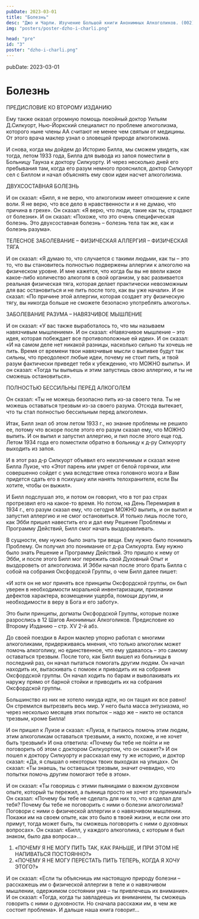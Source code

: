 ```yaml
---
pubDate: 2023-03-01
title: "Болезнь"
desc: "Джо и Чарли. Изучение Большой книги Анонимных Алкоголиков. (002)"
img: "posters/poster-dzho-i-charli.png"

head: "pre"
id: "3"
poster: "dzho-i-charli.png"
---
```


pubDate: 2023-03-01

# Болезнь

ПРЕДИСЛОВИЕ КО ВТОРОМУ ИЗДАНИЮ

Ему также оказал огромную помощь покойный доктор Уильям Д.Силкуорт, Нью-Йоркский специалист по проблеме алкоголизма, которого ныне члены АА считают не менее чем святым от медицины. От этого врача маклер узнал о зловещей природе алкоголизма.

И снова, когда мы дойдем до Историю Билла, мы сможем увидеть, как тогда, летом 1933 года, Билла для вывода из запоя поместили в Больницу Таунза к доктору Силкуорту. И через несколько дней его пребывания там, когда его разум немного прояснился, доктор Силкуорт сел с Биллом и начал объяснять ему свои идеи насчет алкоголизма.

ДВУХСОСТАВНАЯ БОЛЕЗНЬ

И он сказал: «Билл, я не верю, что алкоголизм имеет отношение к силе воли. Я не верю, что все дело в нравственности и я не думаю, что причина в грехе». Он сказал: «Я верю, что люди, такие как ты, страдают от болезни». И он сказал: «Похоже, что это очень специфическая болезнь. Это двухсоставная болезнь – болезнь тела так же, как и болезнь разума».

ТЕЛЕСНОЕ ЗАБОЛЕВАНИЕ – ФИЗИЧЕСКАЯ АЛЛЕРГИЯ – ФИЗИЧЕСКАЯ ТЯГА

И он сказал: «Я думаю то, что случается с такими людьми, как ты – это то, что вы становитесь полностью подвержены аллергии к алкоголю на физическом уровне. И мне кажется, что когда бы вы не ввели какое какое-либо количество алкоголя в свой организм, у вас развивается реальная физическая тяга, которая делает практически невозможным для вас остановиться и не пить после того, как вы уже начали». И он сказал: «По причине этой аллергии, которая создает эту физическую тягу, вы никогда больше не сможете безопасно употреблять алкоголь».

ЗАБОЛЕВАНИЕ РАЗУМА – НАВЯЗЧИВОЕ МЫШЛЕНИЕ

И он сказал: «У вас также выработалось то, что мы называем навязчивым мышлением». И он сказал: «Навязчивое мышление – это идея, которая побеждает все противоположные ей идеи». И он сказал: «И на самом деле нет никакой разницы, насколько сильно ты хочешь не пить. Время от времени твои навязчивые мысли о выпивке будут так сильны, что преодолеют любые идеи, почему не стоит пить, и твой разум фактически приведет тебя к убеждению, что МОЖНО выпить». И он сказал: «Тогда ты выпьешь и этим запустишь свою аллергию, и ты не сможешь остановиться».

ПОЛНОСТЬЮ БЕССИЛЬНЫ ПЕРЕД АЛКОГОЛЕМ

Он сказал: «Ты не можешь безопасно пить из-за своего тела. Ты не можешь оставаться трезвым из-за своего разума. Отсюда вытекает, что ты стал полностью бессильным перед алкоголем».

Итак, Билл знал об этом летом 1933 г., но знание проблемы не решило ее, потому что вскоре после этого его разум сказал ему, что МОЖНО выпить. И он выпил и запустил аллергию, и пил после этого еще год. Летом 1934 года его поместили обратно в больницу к д-ру Силкуорту выходить из запоя.

И в этот раз д-р Силкуорт объявил его неизлечимым и сказал жене Билла Луизе, что «Этот парень или умрет от белой горячки, или совершенно сойдет с ума вследствие отека головного мозга и Вам придется сдать его в психушку или нанять телохранителя, если Вы хотите, чтобы он выжил».

И Билл подслушал это, и потом он говорил, что в тот раз страх протрезвил его на какое-то время. Но потом, на День Перемирия в 1934 г., его разум сказал ему, что сегодня МОЖНО выпить, и он выпил и запустил аллергию и не смог остановиться. И только лишь после того, как Эбби пришел навестить его и дал ему Решение Проблемы и Программу Действий, Билл смог начать выздоравливать.

В сущности, ему нужно было знать три вещи. Ему нужно было понимать Проблему. Он получил это понимание от д-ра Силкуорта. Ему нужно было знать Решение и Программу Действий. Это пришло к нему от Эбби, и после этого Билл мог пережить свой Духовный Опыт и выздороветь от алкоголизма. И Эбби начал после этого брать Билла с собой на собрания Оксфордской Группы, о чем Билл далее пишет:

«И хотя он не мог принять все принципы Оксфордской группы, он был уверен в необходимости моральной инвентаризации, признании дефектов характера, возмещении ущерба, помощи другим, и необходимости в веру в Бога и его заботу».

Это были принципы, догматы Оксфордской Группы, которые позже разрослись в 12 Шагов Анонимных Алкоголиков.
Предисловие ко Второму Изданию – стр. XV 2-й абз.

До своей поездки в Акрон маклер упорно работал с многими алкоголиками, придерживаясь мнения, что только алкоголик может помочь алкоголику, но единственное, что ему удавалось – это самому оставаться трезвым.
После того, как Билл вышел из больницы в последний раз, он начал пытаться помогать другим людям. Он начал находить их, вытаскивать с помоек и приводить их на собрания Оксфордской группы. Он начал ходить по барам и выволакивать их наружу прямо от барной стойки и приводить их на собрания Оксфордской группы.

Большинство из них не хотело никуда идти, но он тащил их все равно! Он стремился вытрезвить весь мир. У него была масса энтузиазма, но через несколько месяцев этих попыток – надо же – никто не остался трезвым, кроме Билла!

И он пришел к Луизе и сказал: «Луиза, я пытаюсь помочь этим людям, этим алкоголикам оставаться трезвыми, а никто, похоже, и не хочет быть трезвым!» И она ответила: «Почему бы тебе не пойти и не поговорить об этом с доктором Силкуортом, что он скажет?» И он пошел к доктору Силкуорту и рассказал ему ту же историю, и доктор сказал: «Да, я слышал о некоторых твоих выходках на улицах». Он сказал: «Ты знаешь, ты остаешься трезвым, значит очевидно, что попытки помочь другим помогают тебе в этом».

И он сказал: «Ты говоришь с этими пьяницами о важном духовном опыте, который ты пережил, а пьяница просто не хочет это принимать!» Он сказал: «Почему бы тебе не сделать для них то, что я сделал для тебя? Почему бы тебе не поговорить с ними о болезни алкоголизма? Поговори с ними о физической аллергии и о навязчивом мышлении. Покажи им на своем опыте, как это было в твоей жизни, и если они это примут, тогда может быть, ты сможешь поговорить с ними о духовных вопросах». Он сказал: «Билл, у каждого алкоголика, с которым я был знаком, было два вопроса»…

1. «ПОЧЕМУ Я НЕ МОГУ ПИТЬ ТАК, КАК РАНЬШЕ, И ПРИ ЭТОМ НЕ НАПИВАТЬСЯ ПОСТОЯННО?»
2. «ПОЧЕМУ Я НЕ МОГУ ПЕРЕСТАТЬ ПИТЬ ТЕПЕРЬ, КОГДА Я ХОЧУ ЭТОГО?»

И он сказал: «Если ты объяснишь им настоящую природу болезни – расскажешь им о физической аллергии в теле и о навязчивом мышлении, одержимом состоянии ума – ты привлечешь их внимание». И он сказал: «Тогда, когда ты завладеешь их вниманием, ты сможешь говорить с ними о духовности. Но сначала расскажи им, в чем же состоит проблема». И дальше наша книга говорит…
